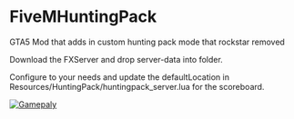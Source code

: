 # FiveMHuntingPack
GTA5 Mod that adds in custom hunting pack mode that rockstar removed

Download the FXServer and drop server-data into folder. 

Configure to your needs and update the defaultLocation in Resources/HuntingPack/huntingpack_server.lua for the scoreboard.

[![Gamepaly](https://puu.sh/IXszP/8a3d1890a0.png)](https://puu.sh/IX44E/3834938f64.mp4)
